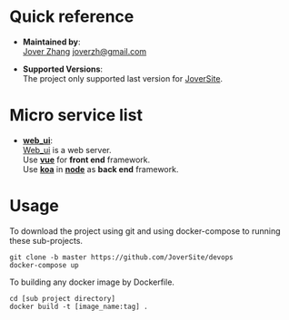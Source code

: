 # Quick reference

- **Maintained by**:  
    [Jover Zhang](http://120.79.178.151) <joverzh@gmail.com>

- **Supported Versions**:  
    The project only supported last version for [JoverSite](https://github.com/JoverSite).

# Micro service list

- **[web_ui](https://github.com/JoverSite/dockerfile/web_ui)**:  
    [Web_ui](https://github.com/JoverSite/dockerfile/web_ui) is a web server.  
    Use **[vue](https://github.com/vuejs/vue)** for **front end** framework.  
    Use **[koa](https://github.com/koajs/koa)** in **[node](https://github.com/nodejs/node)** as **back end** framework.  

# Usage
To download the project using git and using docker-compose to running these sub-projects.
```shell script
git clone -b master https://github.com/JoverSite/devops
docker-compose up
```
To building any docker image by Dockerfile.
```shell script
cd [sub project directory]
docker build -t [image_name:tag] .
```
